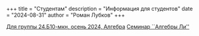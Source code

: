 +++
title = "Студентам"
description = "Информация для студентов"
date = "2024-08-31"
author = "Роман Лубков"
+++

[Для группы 24.Б10-мкн, осень 2024, Алгебра](/24B10-mcs)
[Семинар ``Алгебры Ли''](/seminars/lie-algebras2024)